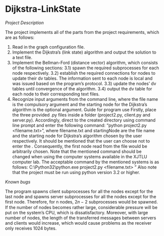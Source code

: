 # Dijkstra-LinkState

*Project Description*

The project implements all of the parts from the project requirements, which are as follows:
1) Read in the graph configuration file.
2) Implement the Dijkstra’s (link state) algorithm and output the solution to a text file.
3) Implement the Bellman-Ford (distance vector) algorithm, which consists of the
following sections:
  3.1) spawn the required subprocesses for each node respectively.
  3.2) establish the required connections for nodes to update their dv tables. The information sent to each node is local and was issued based on the program’s protocol. 3.3) update the nodes’ dv tables until convergence of the algorithm.
  3.4) output the dv table for each node to their corresponding text files.
4) Recognize input arguments from the command line, where the file name is the compulsory argument and the starting node for the Dijkstra’s algorithm is the optional argument.
Guide for program use
Firstly, place the three provided .py files inside a folder (project2.py, client.py and server.py). Accordingly, direct to the created directory using command line prompt and enter the following command: “python project2.py <filename.txt><startingNode>”, where filename.txt and startingNode are the file name and the starting node for Dijkstra’s algorithm chosen by the user respectively. It should be mentioned that the user can choose not to enter the <startingNode>. Consequently, the first node read from the file would be arbitrarily chosen. Note that the mentioned command should be changed when using the computer systems available in the XJTLU computer lab. The acceptable command by the mentioned systems is as follows: C:\Python32\python.exe project2.py <filename.txt> <startingNode>”
Also note that the project must be run using python version 3.2 or higher.

*Known bugs*

The program spawns client subprocesses for all the nodes except for the last node and spawns server subprocesses for all the nodes except for the first node. Therefore, for n nodes, 2𝑛 − 2 subprocesses would be spawned. If the number of nodes becomes rather large, considerable pressure will be put on the system’s CPU, which is dissatisfactory. Moreover, with large number of nodes, the length of the transferred messages between servers and clients would increase, which would cause problems as the receiver only receives 1024 bytes.
